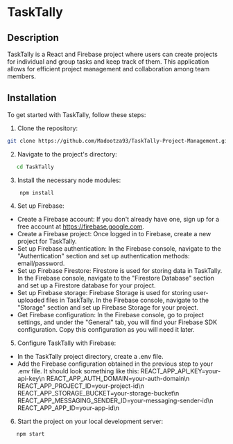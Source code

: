 # TaskTally

## Description
TaskTally is a React and Firebase project where users can create projects for individual and group tasks and keep track of them. This application allows for efficient project management and collaboration among team members.

## Installation

To get started with TaskTally, follow these steps:

1. Clone the repository:

```bash
git clone https://github.com/Madootza93/TaskTally-Project-Management.git 

```

2. Navigate to the project's directory:
```bash
   cd TaskTally
```
 

3. Install the necessary node modules:
```bash
    npm install
```

4. Set up Firebase:
- Create a Firebase account: If you don't already have one, sign up for a free account at https://firebase.google.com.
- Create a Firebase project: Once logged in to Firebase, create a new project for TaskTally.
- Set up Firebase authentication: In the Firebase console, navigate to the "Authentication" section and set up authentication methods: email/password.
- Set up Firebase Firestore: Firestore is used for storing data in TaskTally. In the Firebase console, navigate to the "Firestore Database" section and set up a Firestore database  for your project.
- Set up Firebase storage: Firebase Storage is used for storing user-uploaded files in TaskTally. In the Firebase console, navigate to the "Storage" section and set up Firebase Storage for your project.
- Get Firebase configuration: In the Firebase console, go to project settings, and under the "General" tab, you will find your Firebase SDK configuration. Copy this configuration as you will need it later.

5. Configure TaskTally with Firebase:
- In the TaskTally project directory, create a .env file.
- Add the Firebase configuration obtained in the previous step to your .env file. It should look something like this:
REACT_APP_API_KEY=your-api-key\n
REACT_APP_AUTH_DOMAIN=your-auth-domain\n
REACT_APP_PROJECT_ID=your-project-id\n
REACT_APP_STORAGE_BUCKET=your-storage-bucket\n
REACT_APP_MESSAGING_SENDER_ID=your-messaging-sender-id\n
REACT_APP_APP_ID=your-app-id\n


6. Start the project on your local development server:
```bash
   npm start
```




